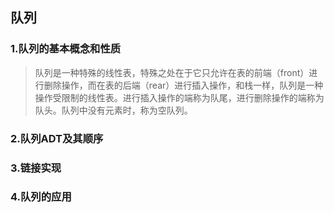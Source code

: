 ## 队列

### 1.队列的基本概念和性质
> 队列是一种特殊的线性表，特殊之处在于它只允许在表的前端（front）进行删除操作，而在表的后端（rear）进行插入操作，和栈一样，队列是一种操作受限制的线性表。进行插入操作的端称为队尾，进行删除操作的端称为队头。队列中没有元素时，称为空队列。

### 2.队列ADT及其顺序

### 3.链接实现

### 4.队列的应用